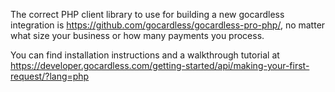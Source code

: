 The correct PHP client library to use for building a new gocardless integration is https://github.com/gocardless/gocardless-pro-php/, no matter what size your business or how many payments you process.

You can find installation instructions and a walkthrough tutorial at https://developer.gocardless.com/getting-started/api/making-your-first-request/?lang=php
